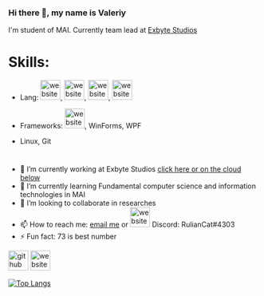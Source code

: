 ### Hi there 👋, my name is Valeriy
I'm student of MAI. Currently team lead at [Exbyte Studios](https://vk.com/exbytestudios)

# Skills:  
- Lang: <img src='https://cdn.jsdelivr.net/npm/simple-icons@3.0.1/icons/csharp.svg' alt='website' height='40'>, <img src='https://cdn.jsdelivr.net/npm/simple-icons@3.0.1/icons/cplusplus.svg' alt='website' height='40'>, <img src='https://cdn.jsdelivr.net/npm/simple-icons@3.0.1/icons/java.svg' alt='website' height='40'>, <img src='https://cdn.jsdelivr.net/npm/simple-icons@3.0.1/icons/python.svg' alt='website' height='40'>

- Frameworks: <img src='https://cdn.jsdelivr.net/npm/simple-icons@3.0.1/icons/unity.svg' alt='website' height='40'>, WinForms, WPF
- Linux, Git

# 

- 🔭 I’m currently working at Exbyte Studios [click here or on the cloud below](https://github.com/navendu-pottekkat/awesome-readme/blob/master/header.png)
- 🌱 I’m currently learning Fundamental computer science and information technologies in MAI
- 👯 I’m looking to collaborate in researches
- 📫 How to reach me: [email me](RulianValeriy@yandex.ru) or [<img src='https://cdn.jsdelivr.net/npm/simple-icons@3.0.1/icons/vk.svg' alt='website' height='40'>](https://vk.com/ruliandeo/) Discord: RulianCat#4303
- ⚡ Fun fact: 73 is best number

[<img src='https://cdn.jsdelivr.net/npm/simple-icons@3.0.1/icons/github.svg' alt='github' height='40'>](https://github.com/DeoEsor)  [<img src='https://cdn.jsdelivr.net/npm/simple-icons@3.0.1/icons/icloud.svg' alt='website' height='40'>](http://exbytestudios.com/)  

[![Top Langs](https://github-readme-stats.vercel.app/api/top-langs/?username=DeoEsor)]()
